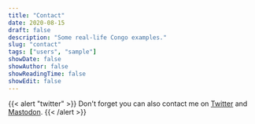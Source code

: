 ```yaml
---
title: "Contact"
date: 2020-08-15
draft: false
description: "Some real-life Congo examples."
slug: "contact"
tags: ["users", "sample"]
showDate: false
showAuthor: false
showReadingTime: false
showEdit: false
---
```

{{< alert "twitter" >}}
Don't forget you can also contact me on [Twitter](https://twitter.com/chris_at_b449) and [Mastodon](https://seocommunity.social/@chrishaines).
{{< /alert >}}

<script src="https://apps.elfsight.com/p/platform.js" defer></script>
<div class="elfsight-app-0a8b8a3e-2c6b-407c-8324-06ff664a0ecb"></div>